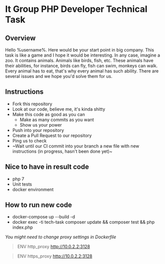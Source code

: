 # It Group PHP Developer Technical Task

## Overview

Hello %username%. Here would be your start point in big company. This task is like a game and I hope it would
be interesting. In any case, imagine a zoo. It contains animals. Animals like birds, fish, etc. These animals have 
their abilities, for instance, birds can fly, fish can swim, monkeys can walk. Every animal has to eat, that's why 
every animal has such ability. There are several issues and we hope you'd solve them for us.
   
## Instructions

* Fork this repository
* Look at our code, believe me, it's kinda shitty
* Make this code as good as you can
  * Make as many commits as you want
  * Show us your power
* Push into your repository
* Create a Pull Request to our repository
* Ping us to check
* ~Wait until our CI commit into your branch a new file with new instructions (in progress, hasn't been done yet)~

## Nice to have in result code

* php 7
* Unit tests
* docker environment

## How to run new code

* docker-compose up --build -d
* docker exec -ti tech-task composer update && composer test && php index.php

*You might need to change proxy settings in Dockerfile*
> ENV http_proxy http://10.0.2.2:3128

> ENV https_proxy http://10.0.2.2:3128
